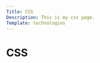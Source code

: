 ```yaml
---
Title: CSS
Description: This is my css page.
Template: technologies
---
```


CSS
==========================